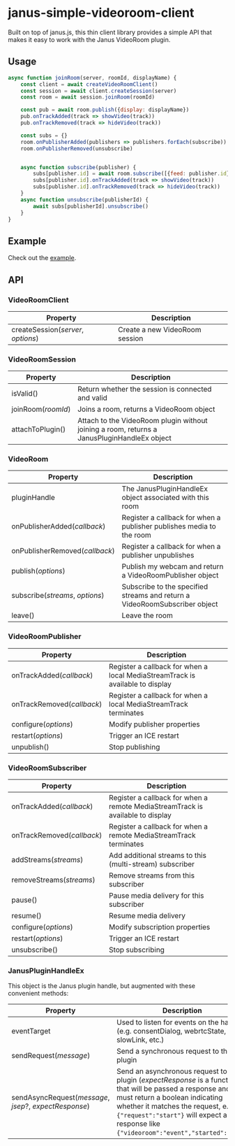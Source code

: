 # janus-simple-videoroom-client
Built on top of janus.js, this thin client library provides a simple API that makes it easy to work with the Janus VideoRoom plugin.

## Usage
```javascript
async function joinRoom(server, roomId, displayName) {
    const client = await createVideoRoomClient()
    const session = await client.createSession(server)
    const room = await session.joinRoom(roomId)

    const pub = await room.publish({display: displayName})
    pub.onTrackAdded(track => showVideo(track))
    pub.onTrackRemoved(track => hideVideo(track))

    const subs = {}
    room.onPublisherAdded(publishers => publishers.forEach(subscribe))
    room.onPublisherRemoved(unsubscribe)


    async function subscribe(publisher) {
        subs[publisher.id] = await room.subscribe([{feed: publisher.id}])
        subs[publisher.id].onTrackAdded(track => showVideo(track))
        subs[publisher.id].onTrackRemoved(track => hideVideo(track))
    }
    async function unsubscribe(publisherId) {
        await subs[publisherId].unsubscribe()
    }
}
```

## Example
Check out the [example](https://ken107.github.io/janus-videoroom-js/example.html).

## API

### VideoRoomClient

| Property | Description |
| -------- | ----------- |
| createSession(_server_, _options_) | Create a new VideoRoom session |

### VideoRoomSession

| Property | Description |
| -------- | ----------- |
| isValid() | Return whether the session is connected and valid |
| joinRoom(_roomId_) | Joins a room, returns a VideoRoom object |
| attachToPlugin() | Attach to the VideoRoom plugin without joining a room, returns a JanusPluginHandleEx object |

### VideoRoom

| Property | Description |
| -------- | ----------- |
| pluginHandle | The JanusPluginHandleEx object associated with this room |
| onPublisherAdded(_callback_) | Register a callback for when a publisher publishes media to the room |
| onPublisherRemoved(_callback_) | Register a callback for when a publisher unpublishes |
| publish(_options_) | Publish my webcam and return a VideoRoomPublisher object |
| subscribe(_streams_, _options_) | Subscribe to the specified streams and return a VideoRoomSubscriber object |
| leave() | Leave the room |

### VideoRoomPublisher

| Property | Description |
| -------- | ----------- |
| onTrackAdded(_callback_) | Register a callback for when a local MediaStreamTrack is available to display |
| onTrackRemoved(_callback_) | Register a callback for when a local MediaStreamTrack terminates |
| configure(_options_) | Modify publisher properties |
| restart(_options_) | Trigger an ICE restart |
| unpublish() | Stop publishing |

### VideoRoomSubscriber

| Property | Description |
| -------- | ----------- |
| onTrackAdded(_callback_) | Register a callback for when a remote MediaStreamTrack is available to display |
| onTrackRemoved(_callback_) | Register a callback for when a remote MediaStreamTrack terminates |
| addStreams(_streams_) | Add additional streams to this (multi-stream) subscriber |
| removeStreams(_streams_) | Remove streams from this subscriber |
| pause() | Pause media delivery for this subscriber |
| resume() | Resume media delivery |
| configure(_options_) | Modify subscription properties |
| restart(_options_) | Trigger an ICE restart |
| unsubscribe() | Stop subscribing |

### JanusPluginHandleEx
This object is the Janus plugin handle, but augmented with these convenient methods:

| Property | Description |
| -------- | ----------- |
| eventTarget | Used to listen for events on the handle (e.g. consentDialog, webrtcState, slowLink, etc.) |
| sendRequest(_message_) | Send a synchronous request to the plugin |
| sendAsyncRequest(_message_, _jsep_?, _expectResponse_) | Send an asynchronous request to the plugin (_expectResponse_ is a function that will be passed a response and must return a boolean indicating whether it matches the request, e.g. a `{"request":"start"}` will expect a response like `{"videoroom":"event","started":"ok"}`) |
